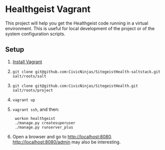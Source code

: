 # Healthgeist Vagrant

This project will help you get the Healthgeist code running in a virtual
environment.  This is useful for local development of the project or of the
system configuration scripts.

## Setup

1. [Install Vagrant](http://www.vagrantup.com)
2. `git clone git@github.com:CivicNinjas/SitegeistHealth-saltstack.git salt/roots/salt`
2. `git clone git@github.com:CivicNinjas/SitegeistHealth.git salt/roots/project`
3. `vagrant up`
4. `vagrant ssh`, and then:

        workon healthgeist
        ./manage.py createsuperuser
        ./manage.py runserver_plus

5. Open a browser and go to <http://localhost:8080>.
   <http://localhost:8080/admin> may also be interesting.
